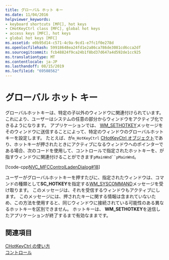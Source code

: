 ```yaml
---
title: グローバル ホット キー
ms.date: 11/04/2016
helpviewer_keywords:
- keyboard shortcuts [MFC], hot keys
- CHotKeyCtrl class [MFC], global hot keys
- access keys [MFC], hot keys
- global hot keys [MFC]
ms.assetid: e0b95d14-c571-4c9a-9cd1-e7fc1f0e278d
ms.openlocfilehash: 59918648ea24fd1e2a86ca786de3081cd6cca2df
ms.sourcegitcommit: fcb48824f9ca24b1f8bd37d647a4d592de1cc925
ms.translationtype: MT
ms.contentlocale: ja-JP
ms.lasthandoff: 08/15/2019
ms.locfileid: "69508562"
---
```

# <a name="global-hot-keys"></a>グローバル ホット キー

グローバルホットキーは、特定の子以外のウィンドウに関連付けられています。 これにより、ユーザーはシステムの任意の部分からウィンドウをアクティブ化できるようになります。 アプリケーションでは、 [WM_SETHOTKEY](/windows/win32/inputdev/wm-sethotkey)メッセージをそのウィンドウに送信することによって、特定のウィンドウのグローバルホットキーを設定します。 たとえば、が`m_HotKeyCtrl` [CHotKeyCtrl オブジェクト](../mfc/reference/chotkeyctrl-class.md)であり、ホットキーが押されたときにアクティブになるウィンドウへのポインターである場合、次のコードを使用して、コントロールで指定されたホットキーを、が指すウィンドウに関連付けることができます`pMainWnd``pMainWnd`。

[!code-cpp[NVC_MFCControlLadenDialog#18](../mfc/codesnippet/cpp/global-hot-keys_1.cpp)]

ユーザーがグローバルホットキーを押すたびに、指定されたウィンドウは、コマンドの種類として**SC_HOTKEY**を指定する[WM_SYSCOMMAND](/windows/win32/menurc/wm-syscommand)メッセージを受け取ります。 このメッセージは、それを受信するウィンドウもアクティブにします。 このメッセージには、押されたキーに関する情報は含まれていないため、この方法を使用すると、同じウィンドウに接続されている可能性のある異なるホットキーを区別できません。 ホットキーは、 **WM_SETHOTKEY**を送信したアプリケーションが終了するまで有効なままです。

## <a name="see-also"></a>関連項目

[CHotKeyCtrl の使い方](../mfc/using-chotkeyctrl.md)<br/>
[コントロール](../mfc/controls-mfc.md)
